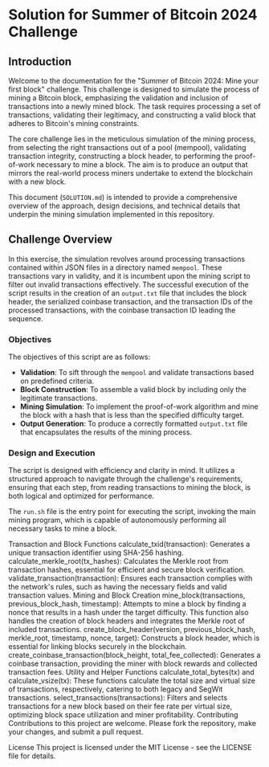 # Solution for Summer of Bitcoin 2024 Challenge

## Introduction

Welcome to the documentation for the "Summer of Bitcoin 2024: Mine your first block" challenge. This challenge is designed to simulate the process of mining a Bitcoin block, emphasizing the validation and inclusion of transactions into a newly mined block. The task requires processing a set of transactions, validating their legitimacy, and constructing a valid block that adheres to Bitcoin's mining constraints.

The core challenge lies in the meticulous simulation of the mining process, from selecting the right transactions out of a pool (mempool), validating transaction integrity, constructing a block header, to performing the proof-of-work necessary to mine a block. The aim is to produce an output that mirrors the real-world process miners undertake to extend the blockchain with a new block.

This document (`SOLUTION.md`) is intended to provide a comprehensive overview of the approach, design decisions, and technical details that underpin the mining simulation implemented in this repository.

## Challenge Overview

In this exercise, the simulation revolves around processing transactions contained within JSON files in a directory named `mempool`. These transactions vary in validity, and it is incumbent upon the mining script to filter out invalid transactions effectively. The successful execution of the script results in the creation of an `output.txt` file that includes the block header, the serialized coinbase transaction, and the transaction IDs of the processed transactions, with the coinbase transaction ID leading the sequence.

### Objectives

The objectives of this script are as follows:

- **Validation**: To sift through the `mempool` and validate transactions based on predefined criteria.
- **Block Construction**: To assemble a valid block by including only the legitimate transactions.
- **Mining Simulation**: To implement the proof-of-work algorithm and mine the block with a hash that is less than the specified difficulty target.
- **Output Generation**: To produce a correctly formatted `output.txt` file that encapsulates the results of the mining process.

### Design and Execution

The script is designed with efficiency and clarity in mind. It utilizes a structured approach to navigate through the challenge's requirements, ensuring that each step, from reading transactions to mining the block, is both logical and optimized for performance.

The `run.sh` file is the entry point for executing the script, invoking the main mining program, which is capable of autonomously performing all necessary tasks to mine a block.


Transaction and Block Functions
calculate_txid(transaction): Generates a unique transaction identifier using SHA-256 hashing.
calculate_merkle_root(tx_hashes): Calculates the Merkle root from transaction hashes, essential for efficient and secure block verification.
validate_transaction(transaction): Ensures each transaction complies with the network's rules, such as having the necessary fields and valid transaction values.
Mining and Block Creation
mine_block(transactions, previous_block_hash, timestamp): Attempts to mine a block by finding a nonce that results in a hash under the target difficulty. This function also handles the creation of block headers and integrates the Merkle root of included transactions.
create_block_header(version, previous_block_hash, merkle_root, timestamp, nonce, target): Constructs a block header, which is essential for linking blocks securely in the blockchain.
create_coinbase_transaction(block_height, total_fee_collected): Generates a coinbase transaction, providing the miner with block rewards and collected transaction fees.
Utility and Helper Functions
calculate_total_bytes(tx) and calculate_vsize(tx): These functions calculate the total size and virtual size of transactions, respectively, catering to both legacy and SegWit transactions.
select_transactions(transactions): Filters and selects transactions for a new block based on their fee rate per virtual size, optimizing block space utilization and miner profitability.
Contributing
Contributions to this project are welcome. Please fork the repository, make your changes, and submit a pull request.

License
This project is licensed under the MIT License - see the LICENSE file for details.

